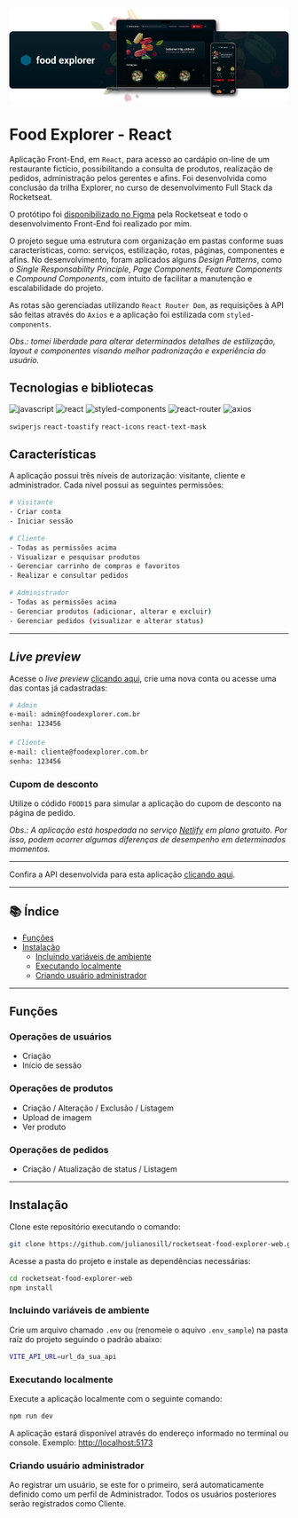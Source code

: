 ![Imagem do logotipo Food Explorer, um MacBook e um iPhone com a tela inicial da aplicação aberta](github/readme-presentation.png)

# Food Explorer - React

Aplicação Front-End, em `React`, para acesso ao cardápio on-line de um restaurante fictício, possibilitando a consulta de produtos, realização de pedidos, administração pelos gerentes e afins. Foi desenvolvida como conclusão da trilha Explorer, no curso de desenvolvimento Full Stack da Rocketseat.

O protótipo foi [disponibilizado no Figma](https://www.figma.com/community/file/1196874589259687769) pela Rocketseat e todo o desenvolvimento Front-End foi realizado por mim.

O projeto segue uma estrutura com organização em pastas conforme suas características, como: serviços, estilização, rotas, páginas, componentes e afins. No desenvolvimento, foram aplicados alguns _Design Patterns_, como o _Single Responsability Principle_, _Page Components_, _Feature Components_ e _Compound Components_, com intuito de facilitar a manutenção e escalabilidade do projeto.

As rotas são gerenciadas utilizando `React Router Dom`, as requisições à API são feitas através do `Axios` e a aplicação foi estilizada com `styled-components`.

_Obs.: tomei liberdade para alterar determinados detalhes de estilização, layout e componentes visando melhor padronização e experiência do usuário._

## Tecnologias e bibliotecas

![javascript](https://img.shields.io/badge/javascript-292b36?style=for-the-badge&logo=javascript)
![react](https://img.shields.io/badge/react-292b36?style=for-the-badge&logo=react)
![styled-components](https://img.shields.io/badge/styled--components-292b36?style=for-the-badge&logo=styled-components)
![react-router](https://img.shields.io/badge/react--router-292b36?style=for-the-badge&logo=react-router)
![axios](https://img.shields.io/badge/axios-292b36?style=for-the-badge&logo=axios)

`swiperjs` `react-toastify` `react-icons` `react-text-mask`

## Características

A aplicação possui três níveis de autorização: visitante, cliente e administrador. Cada nível possui as seguintes permissões:

```bash
# Visitante
- Criar conta
- Iniciar sessão
```

```bash
# Cliente
- Todas as permissões acima
- Visualizar e pesquisar produtos
- Gerenciar carrinho de compras e favoritos
- Realizar e consultar pedidos
```

```bash
# Administrador
- Todas as permissões acima
- Gerenciar produtos (adicionar, alterar e excluir)
- Gerenciar pedidos (visualizar e alterar status)
```

---

## _Live preview_

Acesse o _live preview_ [clicando aqui](https://js-food-explorer-web.netlify.app), crie uma nova conta ou acesse uma das contas já cadastradas:

```bash
# Admin
e-mail: admin@foodexplorer.com.br
senha: 123456

# Cliente
e-mail: cliente@foodexplorer.com.br
senha: 123456
```

### Cupom de desconto

Utilize o códido `FOOD15` para simular a aplicação do cupom de desconto na página de pedido.

_Obs.: A aplicação está hospedada no serviço [Netlify](https://www.netlify.com) em plano gratuito. Por isso, podem ocorrer algumas diferenças de desempenho em determinados momentos._

---

Confira a API desenvolvida para esta aplicação [clicando aqui](https://github.com/julianosill/rocketseat-food-explorer-api).

---

## 📚 Índice

- [Funções](#funções)
- [Instalação](#instalação)
  - [Incluindo variáveis de ambiente](#incluindo-variáveis-de-ambiente)
  - [Executando localmente](#executando-localmente)
  - [Criando usuário administrador](#criando-usuário-administrador)

---

## Funções

### Operações de usuários

- Criação
- Início de sessão

### Operações de produtos

- Criação / Alteração / Exclusão / Listagem
- Upload de imagem
- Ver produto

### Operações de pedidos

- Criação / Atualização de status / Listagem

---

## Instalação

Clone este repositório executando o comando:

```bash
git clone https://github.com/julianosill/rocketseat-food-explorer-web.git
```

Acesse a pasta do projeto e instale as dependências necessárias:

```bash
cd rocketseat-food-explorer-web
npm install
```

### Incluindo variáveis de ambiente

Crie um arquivo chamado `.env` ou (renomeie o aquivo `.env_sample`) na pasta raíz do projeto seguindo o padrão abaixo:

```bash
VITE_API_URL=url_da_sua_api
```

### Executando localmente

Execute a aplicação localmente com o seguinte comando:

```bash
npm run dev
```

A aplicação estará disponível através do endereço informado no terminal ou console. Exemplo: [http://localhost:5173](http://localhost:5173)

### Criando usuário administrador

Ao registrar um usuário, se este for o primeiro, será automaticamente definido como um perfil de Administrador. Todos os usuários posteriores serão registrados como Cliente.
